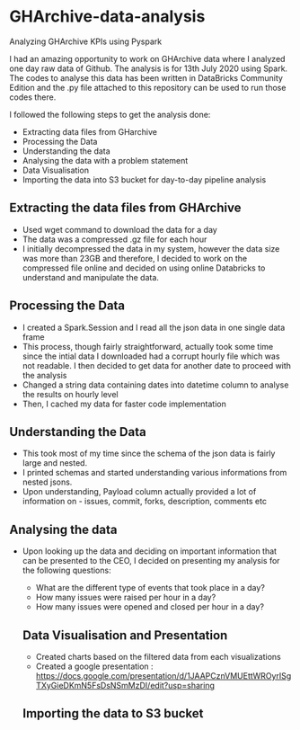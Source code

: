 # GHArchive-data-analysis
Analyzing GHArchive KPIs using Pyspark 

I had an amazing opportunity to work on GHArchive data where I analyzed one day raw data of Github. The analysis is for 13th July 2020 using Spark. The codes to analyse this data has been written in DataBricks Community Edition and the .py file attached to this repository can be used to run those codes there.

I followed the following steps to get the analysis done:
- Extracting data files from GHarchive
- Processing the Data
- Understanding the data
- Analysing the data with a problem statement
- Data Visualisation
- Importing the data into S3 bucket for day-to-day pipeline analysis

## Extracting the data files from GHArchive
- Used wget command to download the data for a day
- The data was a compressed .gz file for each hour
- I initially decompressed the data in my system, however the data size was more than 23GB and therefore, I decided to work on the compressed file online and decided on using online Databricks to understand and manipulate the data.

## Processing the Data
- I created a Spark.Session and I read all the json data in one single data frame
- This process, though fairly straightforward, actually took some time since the intial data I downloaded had a corrupt hourly file which was not readable. I then decided to get data for another date to proceed with the analysis
- Changed a string data containing dates into datetime column to analyse the results on hourly level
- Then, I cached my data for faster code implementation

## Understanding the Data
- This took most of my time since the schema of the json data is fairly large and nested. 
- I printed schemas and started understanding various informations from nested jsons. 
- Upon understanding, Payload column actually provided a lot of information on - issues, commit, forks, description, comments etc

## Analysing the data
- Upon looking up the data and deciding on important information that can be presented to the CEO, I decided on presenting my analysis for the following questions:
  - What are the different type of events that took place in a day?
  - How many issues were raised per hour in a day?
  - How many issues were opened and closed per hour in a day?
  
  ## Data Visualisation and Presentation
  - Created charts based on the filtered data from each visualizations
  - Created a google presentation : https://docs.google.com/presentation/d/1JAAPCznVMUEttWROyrISgTXyGieDKmN5FsDsNSmMzDI/edit?usp=sharing 
  
  ## Importing the data to S3 bucket
  
